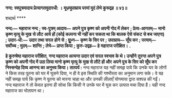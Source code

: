 **नन्द: स्वपुत्रमादाय प्रेत्यागतमुदारधी: ।** **मूध्न्र्युपाघ्राय परमां मुदं लेभे कुरूद्वह ॥ ४३॥** 

शब्दार्थ **** 

**नन्द:—** **महाराज नन्द** **; स्व-पुत्रम् आदाय—** **अपने पुत्र कृष्ण को अपनी गोद में लेकर** **; प्रेत्य-आगतम्—** **मानो कृष्ण मृत्यु के मुख** **से लौट आये हों (कोई कल्पना भी नहीं कर सकता था कि बालक ऐसे संकट से बच जाएगा)** **; उदार-धी:—** **उदार तथा सरल** **होने से** **; मूॢध्न—** **कृष्ण के सिर पर** **; उपाघ्राय—** **सूँघ कर** **; परमाम्—** **सर्वोच्च** **; मुदम्—** **शान्ति** **; लेभे—** **प्राप्त किया** **; कुरु-उद्वह—** **हे** **महाराज परीक्षित।** **.** 

**हे कुरुश्रेष्ठ महाराज परीक्षित, नन्द महाराज अत्यन्त उदार एवं सरल स्वभाव के थे। उन्होंने** **तुरन्त अपने पुत्र कृष्ण को अपनी गोद में उठा लिया मानो कृष्ण मृत्यु के मुख से लौटे हों और** **अपने पुत्र के सिर को सूँघ कर निस्सन्देह दिव्य आनन्द का अनुभव किया।** **तात्पर्य :** नन्द महाराज यह नहीं समझ पाये कि उनके घर के लोगों ने किस तरह पूतना को घर में घुसने दिया, न ही वे इस स्थिति की गश्भीरता का अनुमान लगा सके। वे यह नहीं समझ पाये कि कृष्ण ने पूतना को मारना चाहा था और उनकी लीलाएँ योगमाया द्वारा सश्पन्न की गईं। नन्द महाराज ने तो केवल इतना ही सोचा कि किसी ने उनके घर में घुस कर उत्पात मचा दिया है। यही नन्द महाराज का भोलापन था।  